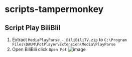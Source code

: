 # scripts-tampermonkey

## Script Play BiliBlil
1. Extract `MediaPlayParse_-_BiliBiliTV.zip` to `C:\Program Files\DAUM\PotPlayer\Extension\Media\PlayParse`
2. Open BiliBili click `Open Pot` ![image](https://github.com/king-ppap/scripts-tampermonkey/assets/16337137/5d3afbc3-fad6-4bb9-98e2-a5f3be155a34)

